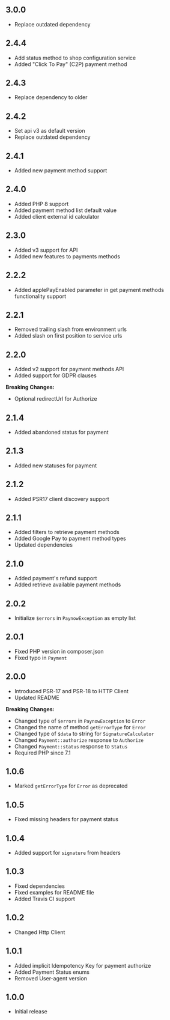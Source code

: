 ## 3.0.0
- Replace outdated dependency

## 2.4.4
- Add status method to shop configuration service
- Added "Click To Pay" (C2P) payment method

## 2.4.3
- Replace dependency to older

## 2.4.2
- Set api v3 as default version
- Replace outdated dependency

## 2.4.1
- Added new payment method support

## 2.4.0
- Added PHP 8 support
- Added payment method list default value
- Added client external id calculator

## 2.3.0
- Added v3 support for API
- Added new features to payments methods

## 2.2.2
- Added applePayEnabled parameter in get payment methods functionality support

## 2.2.1
- Removed trailing slash from environment urls
- Added slash on first position to service urls

## 2.2.0
- Added v2 support for payment methods API
- Added support for GDPR clauses

**Breaking Changes:**
- Optional redirectUrl for Authorize

## 2.1.4
- Added abandoned status for payment

## 2.1.3
- Added new statuses for payment

## 2.1.2
- Added PSR17 client discovery support

## 2.1.1
- Added filters to retrieve payment methods
- Added Google Pay to payment method types
- Updated dependencies

## 2.1.0
- Added payment's refund support
- Added retrieve available payment methods

## 2.0.2
- Initialize `$errors` in `PaynowException` as empty list

## 2.0.1
- Fixed PHP version in composer.json
- Fixed typo in `Payment`

## 2.0.0
- Introduced PSR-17 and PSR-18 to HTTP Client
- Updated README

**Breaking Changes:**
- Changed type of `$errors` in `PaynowException` to `Error`
- Changed the name of method `getErrorType` for `Error`
- Changed type of `$data` to string for `SignatureCalculator`
- Changed `Payment::authorize` response to `Authorize`
- Changed `Payment::status` response to `Status`
- Required PHP since 7.1

## 1.0.6
- Marked `getErrorType` for `Error` as deprecated

## 1.0.5
- Fixed missing headers for payment status

## 1.0.4
- Added support for `signature` from headers

## 1.0.3
- Fixed dependencies
- Fixed examples for README file
- Added Travis CI support

## 1.0.2
- Changed Http Client

## 1.0.1
- Added implicit Idempotency Key for payment authorize
- Added Payment Status enums
- Removed User-agent version

## 1.0.0
- Initial release
